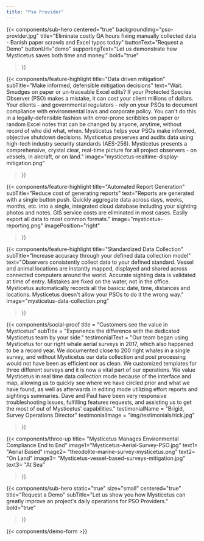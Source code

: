 ```yaml
---
title: "Pso Provider"
---
```


{{< components/sub-hero
	centered="true"
	backgroundImg="pso-provider.jpg"
	title="Eliminate costly QA hours fixing manually collected data - Banish paper scrawls and Excel typos today"
	buttonText="Request a Demo"
	buttonUrl="demo"
	supportingText="Let us demonstrate how Mysticetus saves both time and money."
	bold="true"
>}}

{{< components/feature-highlight
	title="Data driven mitigation"
	subTitle="Make informed, defensible mitigation decisions"
	text="Wait. Smudges on paper or un-traceable Excel edits? If your Protected Species Observer (PSO) makes a mistake, it can cost your client millions of dollars. Your clients - and governmental regulators - rely on your PSOs to document compliance with environmental laws and corporate policy. You can't do this in a legally-defensible fashion with error-prone scribbles on paper or random Excel notes that can be changed by anyone, anytime, without record of who did what, when. Mysticetus helps your PSOs make informed, objective shutdown decisions. Mysticetus preserves and audits data using high-tech industry security standards (AES-256).  Mysticetus presents a comprehensive, crystal clear, real-time picture for all project observers - on vessels, in aircraft, or on land."
	image="mysticetus-realtime-display-mitigation.png"
>}}

{{< components/feature-highlight
	title="Automated Report Generation"
	subTitle="Reduce cost of generating reports"
	text="Reports are generated with a single button push. Quickly aggregate data across days, weeks, months, etc. into a single, integrated cloud database including your sighting photos and notes. GIS service costs are eliminated in most cases. Easily export all data to most common formats."
	image="mysticetus-reporting.png"
	imagePosition="right"
>}}

{{< components/feature-highlight
	title="Standardized Data Collection"
	subTitle="Increase accuracy through your defined data collection model"
	text="Observers consistently collect data to your defined standard. Vessel and animal locations are instantly mapped, displayed and shared across connected computers around the world. Accurate sighting data is validated at time of entry. Mistakes are fixed on the water, not in the office. Mysticetus automatically records all the basics: date, time, distances and locations. Mysticetus doesn't allow your PSOs to do it the wrong way."
	image="mysticetus-data-collection.png"
>}}

{{< components/social-proof 
	title = "Customers see the value in Mysticetus"
	subTitle = "Experience the difference with the dedicated Mysticetus team by your side."
	testimonialText = "Our team began using Mysticetus for our right whale aerial surveys in 2017, which also happened to be a record year. We documented close to 200 right whales in a single survey, and without Mysticetus our data collection and post processing would not have been as efficient nor as clean. We customized templates for three different surveys and it is now a vital part of our operations. We value Mysticetus in real time data collection mode because of the interface and map, allowing us to quickly see where we have circled prior and what we have found, as well as afterwards in editing mode utilizing effort reports and sightings summaries. Dave and Paul have been very responsive troubleshooting issues, fulfilling features requests, and assisting us to get the most of out of Mysticetus' capabilities."
	testimonialName = "Brigid, Survey Operations Director"
	testimonialImage = "img/testimonials/rick.jpg"
>}}

{{< components/three-up
	title= "Mysticetus Manages Environmental Compliance End to End"
	image1="Mysticetus-Aerial-Survey-PSO.jpg"
	text1= "Aerial Based"
	image2= "theodolite-marine-survey-mysticetus.png"
	text2= "On Land"
	image3= "Mysticetus-vessel-based-surveys-mitigation.jpg"
	text3= "At Sea"
>}}

{{< components/sub-hero
	static="true"
	size="small"
	centered="true"
	title="Request a Demo"
	subTitle="Let us show you how Mysticetus can greatly improve an project's daily operations for PSO Providers."
	bold="true"
>}}

{{< components/demo-form >}}
